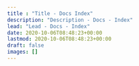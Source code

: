```yaml
---
title : "Title - Docs Index"
description: "Description - Docs - Index"
lead: "Lead - Docs - Index"
date: 2020-10-06T08:48:23+00:00
lastmod: 2020-10-06T08:48:23+00:00
draft: false
images: []
---
```

